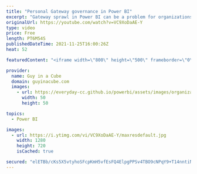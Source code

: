 ```yaml
---
title: "Personal Gateway governance in Power BI"
excerpt: "Gateway sprawl in Power BI can be a problem for organizations looking to govern what data can be refreshed. Learn how you can govern the Personal Gateway to keep it under control.  Set-DataGatewayTenantPolicy PowerShell Reference https://docs.microsoft.com/powershell/module/datagateway/set-datagatewaytenantpolicy?view=datagateway-ps"
originalUrl: https://youtube.com/watch?v=VC9XoDaAE-Y
type: video
price: Free
length: PT6M54S
publishedDateTime: 2021-11-25T16:00:26Z
heat: 52

featuredContent: "<iframe width=\"800\" height=\"500\" frameborder=\"0\" src=\"https://www.youtube.com/embed/VC9XoDaAE-Y\" allow=\"accelerometer; autoplay; encrypted-media; gyroscope; picture-in-picture\" allowfullscreen></iframe>"

provider:
  name: Guy in a Cube
  domain: guyinacube.com
  images:
    - url: https://everyday-cc.github.io/powerbi/assets/images/organizations/guyinacube.com-50x50.jpg
      width: 50
      height: 50

topics:
  - Power BI

images:
  - url: https://i.ytimg.com/vi/VC9XoDaAE-Y/maxresdefault.jpg
    width: 1280
    height: 720
    isCached: true

secured: "elETBb/cKs5X5vtyhoSFcpKmH5vfEsFQ4ElpgPPSv4TBO9cNPqY9+T14nntiNjegJu1XnZby5wBXs3hLEX6CW10KcQXRxT2xqcxRuto9UMVGV2ekYlr4K4ozK6x0IgzAmDaNoiIykTFhen9CiFVkFi8IWdiINScdS5XJf4oibEKYCtDFOinmuT9JpW+1KUF5LmrWkDhRD1yjHIJJR+6e2MUJwsVF1TAt2+7o/L9eEvzi/brbkcwm4WuzIVfpEzsMBMaJmu16XeWHF+k5vnfwubXpUsZpHfXYqKpQgDuUsYtgRzio3giCvLdPoi5gju91BS634KcuHMbNH640C2uVv4GDRfASwTtXlAZmM7R5ims1+EXeCqi4PVXxgC9iafhoOtpmRCz/V1X+XGld5/OFZxiTfK1hW5qmKzZafUrX+qc=;F29fKh6XevG4flKjRQxB0A=="
---
```


